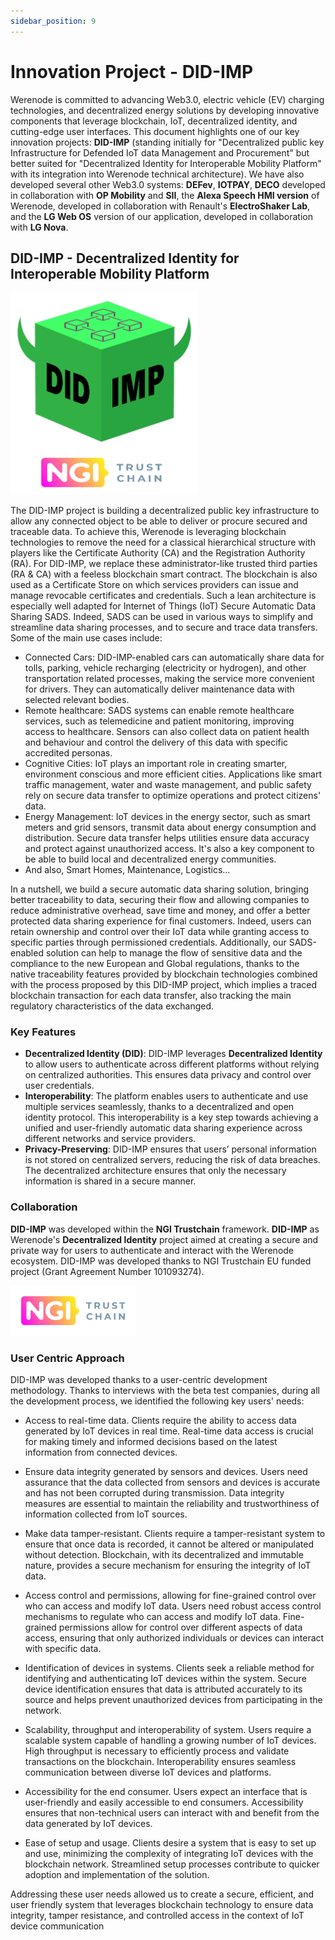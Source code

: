 ```yaml
---
sidebar_position: 9
---
```


# Innovation Project - DID-IMP

Werenode is committed to advancing Web3.0, electric vehicle (EV) charging technologies, and decentralized energy solutions by developing innovative components that leverage blockchain, IoT, decentralized identity, and cutting-edge user interfaces. This document highlights one of our key innovation projects: **DID-IMP** (standing initially for "Decentralized public key Infrastructure for Defended IoT data Management and Procurement" but better suited for "Decentralized Identity for Interoperable Mobility Platform" with its integration into Werenode technical architecture). We have also developed several other Web3.0 systems: **DEFev**, **IOTPAY**, **DECO** developed in collaboration with **OP Mobility** and **SII**, the **Alexa Speech HMI version** of Werenode, developed in collaboration with Renault's **ElectroShaker Lab**, and the **LG Web OS** version of our application, developed in collaboration with **LG Nova**.

## DID-IMP - Decentralized Identity for Interoperable Mobility Platform

<a href="https://webapp.did-imp.werenode.io/" target="_blank" rel="noopener noreferrer">
    <img src="/img/DID-IMP_NGI.png" width="300" height="auto"></img>
</a>

The DID-IMP project is building a decentralized public key infrastructure to allow any connected object to be able to deliver or procure secured and traceable data. To achieve this, Werenode is leveraging blockchain technologies to remove the need for a classical hierarchical structure with players like the Certificate Authority (CA) and the Registration Authority (RA). For DID-IMP, we replace these administrator-like trusted third parties (RA & CA) with a feeless blockchain smart contract. The blockchain is also used as a Certificate Store on which services providers can issue and manage revocable certificates and credentials. Such a lean architecture is especially well adapted for Internet of Things (IoT) Secure Automatic Data Sharing SADS. Indeed, 
SADS can be used in various ways to simplify and streamline data sharing processes, and to secure and trace data transfers. Some of the main use cases include:
- Connected Cars: DID-IMP-enabled cars can automatically share data for tolls, 
parking, vehicle recharging (electricity or hydrogen), and other transportation related processes, making the service more convenient for drivers. They can 
automatically deliver maintenance data with selected relevant bodies.
- Remote healthcare: SADS systems can enable remote healthcare services, such as telemedicine and patient monitoring, improving access to healthcare. 
Sensors can also collect data on patient health and behaviour and control the delivery of this data with specific accredited personas.
- Cognitive Cities: IoT plays an important role in creating smarter, environment conscious and more efficient cities. Applications like smart traffic 
management, water and waste management, and public safety rely on secure data transfer to optimize operations and protect citizens' data.
- Energy Management: IoT devices in the energy sector, such as smart meters and grid sensors, transmit data about energy consumption and distribution. 
Secure data transfer helps utilities ensure data accuracy and protect against unauthorized access. It's also a key component to be able to build local and 
decentralized energy communities.
- And also, Smart Homes, Maintenance, Logistics...

In a nutshell, we build a secure automatic data sharing solution, bringing better traceability to data, securing their flow and allowing companies to reduce administrative overhead, save time and money, and offer a better protected data sharing experience for final customers. Indeed, users can retain ownership and control over their IoT data while granting access to specific parties through permissioned credentials. Additionally, our SADS-enabled solution can help to manage the flow of sensitive data and the compliance to the new European and Global regulations, thanks to the native traceability features provided by blockchain technologies combined with the process proposed by this DID-IMP project, which implies a traced blockchain transaction for each data transfer, also tracking the main regulatory characteristics of the data exchanged.

### Key Features

- **Decentralized Identity (DID)**: DID-IMP leverages **Decentralized Identity** to allow users to authenticate across different platforms without relying on centralized authorities. This ensures data privacy and control over user credentials.
- **Interoperability**: The platform enables users to authenticate and use multiple services seamlessly, thanks to a decentralized and open identity protocol. This interoperability is a key step towards achieving a unified and user-friendly automatic data sharing experience across different networks and service providers.
- **Privacy-Preserving**: DID-IMP ensures that users’ personal information is not stored on centralized servers, reducing the risk of data breaches. The decentralized architecture ensures that only the necessary information is shared in a secure manner.

### Collaboration

**DID-IMP** was developed within the **NGI Trustchain** framework. **DID-IMP** as Werenode's **Decentralized Identity** project aimed at creating a secure and private way for users to authenticate and interact with the Werenode ecosystem. DID-IMP was developed thanks to NGI Trustchain EU funded project (Grant Agreement Number 101093274).

<a href="https://trustchain.ngi.eu/" target="_blank" rel="noopener">
    <img src="/img/trustchain.png" width="200" height="auto"></img>
</a>

### User Centric Approach

DID-IMP was developed thanks to a user-centric development methodology. Thanks to interviews with the beta test companies, during all the development process, we identified the following key users' needs:

- Access to real-time data. Clients require the ability to access data generated by IoT devices in real time. Real-time data access is crucial for making timely and informed decisions based on the latest information from connected devices.

- Ensure data integrity generated by sensors and devices. Users need assurance that the data collected from sensors and devices is accurate and has not been corrupted during transmission. Data integrity measures are essential to maintain the reliability and trustworthiness of information collected from IoT sources.

- Make data tamper-resistant. Clients require a tamper-resistant system to ensure that once data is recorded, it cannot be altered or manipulated without detection. Blockchain, with its decentralized and immutable nature, provides a secure mechanism for ensuring the integrity of IoT data.

- Access control and permissions, allowing for fine-grained control over who can access and modify IoT data. Users need robust access control mechanisms to regulate who can access and modify IoT data. Fine-grained permissions allow for control over different aspects of data access, ensuring that only authorized individuals or devices can interact with specific data.

- Identification of devices in systems. Clients seek a reliable method for identifying and authenticating IoT devices within the system. Secure device identification ensures that data is attributed accurately to its source and helps prevent unauthorized devices from participating in the network.

- Scalability, throughput and interoperability of system. Users require a scalable system capable of handling a growing number 
of IoT devices. High throughput is necessary to efficiently process and validate transactions on the blockchain. Interoperability ensures seamless communication between diverse IoT devices and platforms.

- Accessibility for the end consumer. Users expect an interface that is user-friendly and easily accessible to end consumers. Accessibility ensures that non-technical users can interact with and benefit from the data generated by IoT devices.

- Ease of setup and usage. Clients desire a system that is easy to set up and use, minimizing the complexity of integrating IoT devices with the blockchain network. Streamlined setup processes contribute to quicker adoption and implementation of the solution.

Addressing these user needs allowed us to create a secure, efficient, and user friendly system that leverages blockchain technology to ensure data integrity, tamper resistance, and controlled access in the context of IoT device communication

